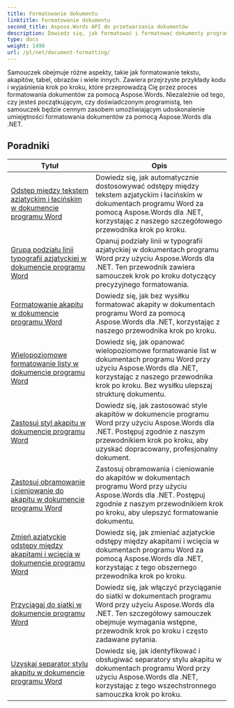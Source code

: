```yaml
---
title: Formatowanie dokumentu
linktitle: Formatowanie dokumentu
second_title: Aspose.Words API do przetwarzania dokumentów
description: Dowiedz się, jak formatować i formatować dokumenty programu Word za pomocą Aspose.Words dla .NET. Samouczki poprowadzą Cię przez różne techniki układu, stylizację, numerację, akapity, czcionki i nie tylko.
type: docs
weight: 1490
url: /pl/net/document-formatting/
---
```


Samouczek obejmuje różne aspekty, takie jak formatowanie tekstu, akapitów, tabel, obrazów i wiele innych. Zawiera przejrzyste przykłady kodu i wyjaśnienia krok po kroku, które przeprowadzą Cię przez proces formatowania dokumentów za pomocą Aspose.Words. Niezależnie od tego, czy jesteś początkującym, czy doświadczonym programistą, ten samouczek będzie cennym zasobem umożliwiającym udoskonalenie umiejętności formatowania dokumentów za pomocą Aspose.Words dla .NET.

 ## Poradniki
| Tytuł | Opis |
| --- | --- |
| [Odstęp między tekstem azjatyckim i łacińskim w dokumencie programu Word](./space-between-asian-and-latin-text/) | Dowiedz się, jak automatycznie dostosowywać odstępy między tekstem azjatyckim i łacińskim w dokumentach programu Word za pomocą Aspose.Words dla .NET, korzystając z naszego szczegółowego przewodnika krok po kroku. |
| [Grupa podziału linii typografii azjatyckiej w dokumencie programu Word](./asian-typography-line-break-group/) | Opanuj podziały linii w typografii azjatyckiej w dokumentach programu Word przy użyciu Aspose.Words dla .NET. Ten przewodnik zawiera samouczek krok po kroku dotyczący precyzyjnego formatowania. |
| [Formatowanie akapitu w dokumencie programu Word](./paragraph-formatting/) | Dowiedz się, jak bez wysiłku formatować akapity w dokumentach programu Word za pomocą Aspose.Words dla .NET, korzystając z naszego przewodnika krok po kroku. |
| [Wielopoziomowe formatowanie listy w dokumencie programu Word](./multilevel-list-formatting/) | Dowiedz się, jak opanować wielopoziomowe formatowanie list w dokumentach programu Word przy użyciu Aspose.Words dla .NET, korzystając z naszego przewodnika krok po kroku. Bez wysiłku ulepszaj strukturę dokumentu. |
| [Zastosuj styl akapitu w dokumencie programu Word](./apply-paragraph-style/) | Dowiedz się, jak zastosować style akapitów w dokumencie programu Word przy użyciu Aspose.Words dla .NET. Postępuj zgodnie z naszym przewodnikiem krok po kroku, aby uzyskać dopracowany, profesjonalny dokument. |
| [Zastosuj obramowanie i cieniowanie do akapitu w dokumencie programu Word](./apply-borders-and-shading-to-paragraph/) | Zastosuj obramowania i cieniowanie do akapitów w dokumentach programu Word przy użyciu Aspose.Words dla .NET. Postępuj zgodnie z naszym przewodnikiem krok po kroku, aby ulepszyć formatowanie dokumentu. |
| [Zmień azjatyckie odstępy między akapitami i wcięcia w dokumencie programu Word](./change-asian-paragraph-spacing-and-indents/) | Dowiedz się, jak zmieniać azjatyckie odstępy między akapitami i wcięcia w dokumentach programu Word za pomocą Aspose.Words dla .NET, korzystając z tego obszernego przewodnika krok po kroku. |
| [Przyciągaj do siatki w dokumencie programu Word](./snap-to-grid/) | Dowiedz się, jak włączyć przyciąganie do siatki w dokumentach programu Word przy użyciu Aspose.Words dla .NET. Ten szczegółowy samouczek obejmuje wymagania wstępne, przewodnik krok po kroku i często zadawane pytania. |
| [Uzyskaj separator stylu akapitu w dokumencie programu Word](./get-paragraph-style-separator/) | Dowiedz się, jak identyfikować i obsługiwać separatory stylu akapitu w dokumentach programu Word przy użyciu Aspose.Words dla .NET, korzystając z tego wszechstronnego samouczka krok po kroku. |